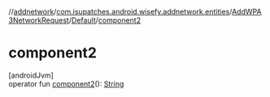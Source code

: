 //[addnetwork](../../../../index.md)/[com.isupatches.android.wisefy.addnetwork.entities](../../index.md)/[AddWPA3NetworkRequest](../index.md)/[Default](index.md)/[component2](component2.md)

# component2

[androidJvm]\
operator fun [component2](component2.md)(): [String](https://kotlinlang.org/api/latest/jvm/stdlib/kotlin/-string/index.html)
